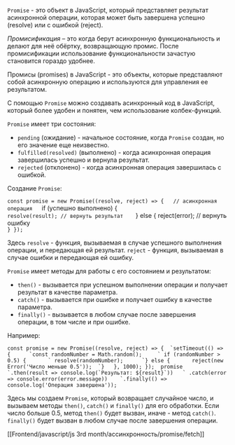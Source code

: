 `Promise` - это объект в JavaScript, который представляет результат асинхронной операции, которая может быть завершена успешно (resolve) или с ошибкой (reject).

_Промисификация_ – это когда берут асинхронную функциональность и делают для неё обёртку, возвращающую промис.
После промисификации использование функциональности зачастую становится гораздо удобнее.

Промисы (promises) в JavaScript - это объекты, которые представляют собой асинхронную операцию и используются для управления ее результатом.

С помощью `Promise` можно создавать асинхронный код в JavaScript, который более удобен и понятен, чем использование колбек-функций.

`Promise` имеет три состояния:

-   `pending` (ожидание) - начальное состояние, когда `Promise` создан, но его значение еще неизвестно.
-   `fulfilled(resolved)` (выполнено) - когда асинхронная операция завершилась успешно и вернула результат.
-   `rejected` (отклонено) - когда асинхронная операция завершилась с ошибкой.

Создание `Promise`:

`const promise = new Promise((resolve, reject) => {   // асинхронная операция  
		`if (успешно выполнено) {     
		`resolve(result); // вернуть результат   
		`} else {     reject(error); // вернуть ошибку   
`} });`

Здесь `resolve` - функция, вызываемая в случае успешного выполнения операции, и передающая ей результат. `reject` - функция, вызываемая в случае ошибки и передающая ей ошибку.

`Promise` имеет методы для работы с его состоянием и результатом:

-   `then()` - вызывается при успешном выполнении операции и получает результат в качестве параметра.
-   `catch()` - вызывается при ошибке и получает ошибку в качестве параметра.
-   `finally()` - вызывается в любом случае после завершения операции, в том числе и при ошибке.

Например:

``const promise = new Promise((resolve, reject) => { 
	`setTimeout(() => {     
		`const randomNumber = Math.random();    
			` if (randomNumber > 0.5) {      
			` resolve(randomNumber);     
			`} else {       reject(new Error('Число меньше 0.5')); 
			`}   }, 1000); });  promise   
			`.then(result => console.log(`Результат: ${result}`))  
			` .catch(error => console.error(error.message))   
			`.finally(() => console.log('Операция завершена'));``

Здесь мы создаем `Promise`, который возвращает случайное число, и вызываем методы `then()`, `catch()` и `finally()` для его обработки. Если число больше 0.5, метод `then()` будет вызван, иначе - метод `catch()`. `finally()` будет вызван в любом случае после завершения операции.

[[Frontend/javascript/js 3rd month/ассинхронность/promise/fetch]]